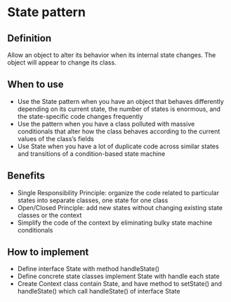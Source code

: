# State pattern

## Definition
Allow an object to alter its behavior when its internal state changes. The object will appear to change its class.

## When to use 
 - Use the State pattern when you have an object that behaves differently depending on its current state, the number of states is enormous, and the state-specific code changes frequently
 - Use the pattern when you have a class polluted with massive conditionals that alter how the class behaves according to the current values of the class’s fields
 - Use State when you have a lot of duplicate code across similar states and transitions of a condition-based state machine

## Benefits
 - Single Responsibility Principle: organize the code related to particular states into separate classes, one state for one class
 - Open/Closed Principle: add new states without changing existing state classes or the context
 - Simplify the code of the context by eliminating bulky state machine conditionals

## How to implement 
 - Define interface State with method handleState()
 - Define concrete state classes implement State with handle each state
 - Create Context class contain State, and have method to setState() and handleState() which call handleState() of interface State
 